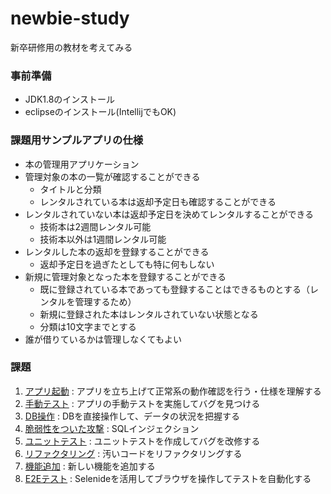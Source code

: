 # newbie-study
新卒研修用の教材を考えてみる

### 事前準備

* JDK1.8のインストール
* eclipseのインストール(IntellijでもOK)


### 課題用サンプルアプリの仕様

* 本の管理用アプリケーション
* 管理対象の本の一覧が確認することができる
  - タイトルと分類
  - レンタルされている本は返却予定日も確認することができる
* レンタルされていない本は返却予定日を決めてレンタルすることができる
  - 技術本は2週間レンタル可能
  - 技術本以外は1週間レンタル可能
* レンタルした本の返却を登録することができる
  - 返却予定日を過ぎたとしても特に何もしない
* 新規に管理対象となった本を登録することができる
  - 既に登録されている本であっても登録することはできるものとする（レンタルを管理するため）
  - 新規に登録された本はレンタルされていない状態となる
  - 分類は10文字までとする
* 誰が借りているかは管理しなくてもよい

### 課題

1. [アプリ起動](issue/issue_preparation.md) : アプリを立ち上げて正常系の動作確認を行う・仕様を理解する
1. [手動テスト](issue/issue_manualtest.md) : アプリの手動テストを実施してバグを見つける
1. [DB操作](issue/issue_dbconnect.md) : DBを直接操作して、データの状況を把握する
1. [脆弱性をついた攻撃](issue/issue_attack.md) : SQLインジェクション
1. [ユニットテスト](issue/issue_unittest.md) : ユニットテストを作成してバグを改修する
1. [リファクタリング](issue/issue_refactoring.md) : 汚いコードをリファクタリングする
1. [機能追加]() : 新しい機能を追加する
1. [E2Eテスト]() : Selenideを活用してブラウザを操作してテストを自動化する
